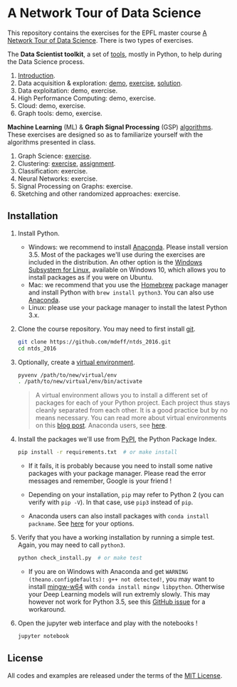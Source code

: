 # A Network Tour of Data Science

This repository contains the exercises for the EPFL master course
[A Network Tour of Data Science][epfl]. There is two types of exercises.

[epfl]: http://edu.epfl.ch/coursebook/en/a-network-tour-of-data-science-EE-558

The **Data Scientist toolkit**, a set of [tools][toolkit], mostly in Python, to
help during the Data Science process.

1. [Introduction][00_intro].
2. Data acquisition & exploration: [demo][01_demo], [exercise][01_ex], [solution][01_sol].
3. Data exploitation: demo, exercise.
4. High Performance Computing: demo, exercise.
5. Cloud: demo, exercise.
6. Graph tools: demo, exercise.

[toolkit]:    http://nbviewer.jupyter.org/github/mdeff/ntds_2016/tree/with_outputs/toolkit
[00_intro]:   http://nbviewer.jupyter.org/github/mdeff/ntds_2016/blob/with_outputs/toolkit/00_introduction.ipynb
[01_demo]:    http://nbviewer.jupyter.org/github/mdeff/ntds_2016/blob/with_outputs/toolkit/01_demo_acquisition_exploration.ipynb
[01_ex]:      http://nbviewer.jupyter.org/github/mdeff/ntds_2016/blob/with_outputs/toolkit/01_ex_acquisition_exploration.ipynb
[01_sol]:     http://nbviewer.jupyter.org/github/mdeff/ntds_2016/blob/with_outputs/toolkit/01_sol_acquisition_exploration.ipynb

**Machine Learning** (ML) & **Graph Signal Processing** (GSP) [algorithms].
These exercises are designed so as to familiarize yourself with the algorithms
presented in class.

1. Graph Science: [exercise][01_ex].
2. Clustering: [exercise][02_ex], [assignment][02_ass].
3. Classification: exercise.
4. Neural Networks: exercise.
5. Signal Processing on Graphs: exercise.
6. Sketching and other randomized approaches: exercise.

[algorithms]: http://nbviewer.jupyter.org/github/mdeff/ntds_2016/tree/with_outputs/algorithms
[01_ex]:      http://nbviewer.jupyter.org/github/mdeff/ntds_2016/blob/with_outputs/algorithms/01_ex_graph_science.ipynb
[02_ex]:      http://nbviewer.jupyter.org/github/mdeff/ntds_2016/blob/with_outputs/algorithms/02_ex_clustering.ipynb
[02_ass]:     http://nbviewer.jupyter.org/github/mdeff/ntds_2016/blob/with_outputs/algorithms/02_ass_clustering.ipynb

## Installation

1. Install Python.
	* Windows: we recommend to install [Anaconda]. Please install version 3.5.
	  Most of the packages we'll use during the exercises are included in the
	  distribution. An other option is the [Windows Subsystem for Linux][wsl],
	  available on Windows 10, which allows you to install packages as if you
	  were on Ubuntu.
	* Mac: we recommend that you use the [Homebrew] package manager and install
	  Python with `brew install python3`. You can also use [Anaconda].
	* Linux: please use your package manager to install the latest Python 3.x.

2. Clone the course repository. You may need to first install [git].
   ```sh
   git clone https://github.com/mdeff/ntds_2016.git
   cd ntds_2016
   ```

3. Optionally, create a [virtual environment][venv]. 
   ```sh
   pyvenv /path/to/new/virtual/env
   . /path/to/new/virtual/env/bin/activate
   ```
   > A virtual environment allows you to install a different set of packages for
   > each of your Python project. Each project thus stays cleanly separated from
   > each other. It is a good practice but by no means necessary. You can read
   > more about virtual environments on this [blog post][venv_blog]. Anaconda
   > users, see [here][conda_venv].

4. Install the packages we'll use from [PyPI], the Python Package Index.
   ```sh
   pip install -r requirements.txt  # or make install
   ```

   * If it fails, it is probably because you need to install some native
	 packages with your package manager. Please read the error messages and
	 remember, Google is your friend !

   * Depending on your installation, `pip` may refer to Python 2 (you can
	 verify with `pip -V`). In that case, use `pip3` instead of `pip`.

   * Anaconda users can also install packages with `conda install packname`.
	 See [here][conda_install] for your options.

5. Verify that you have a working installation by running a simple test.
   Again, you may need to call `python3`.
   ```sh
   python check_install.py  # or make test
   ```

   * If you are on Windows with Anaconda and get
	 `WARNING (theano.configdefaults): g++ not detected!`, you may want to
	 install [mingw-w64](http://mingw-w64.org) with `conda install mingw
	 libpython`. Otherwise your Deep Learning models will run extremly slowly.
	 This may however not work for Python 3.5, see this [GitHub
	 issue][theano_windows_py35] for a workaround.

6. Open the jupyter web interface and play with the notebooks !
   ```sh
   jupyter notebook
   ```

[Homebrew]: http://brew.sh
[wsl]: https://msdn.microsoft.com/en-us/commandline/wsl/about
[Anaconda]: https://www.continuum.io/downloads#windows
[conda_install]: http://stackoverflow.com/a/18640601/3734066
[conda_venv]: http://conda.pydata.org/docs/using/envs.html
[venv]: https://docs.python.org/3/library/venv.html
[venv_blog]: https://realpython.com/blog/python/python-virtual-environments-a-primer/
[PyPI]: https://pypi.python.org
[git]: https://git-scm.com/downloads
[theano_windows_py35]: https://github.com/Theano/Theano/issues/3376#issuecomment-235034897

## License

All codes and examples are released under the terms of the [MIT
License](LICENSE.txt).

